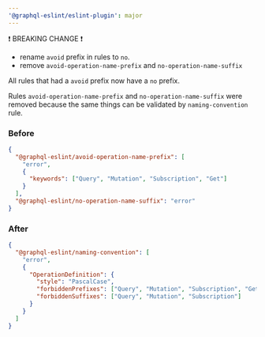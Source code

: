```yaml
---
'@graphql-eslint/eslint-plugin': major
---
```


❗ BREAKING CHANGE ❗

- rename `avoid` prefix in rules to `no`. 
- remove `avoid-operation-name-prefix` and `no-operation-name-suffix`

All rules that had a `avoid` prefix now have a `no` prefix. 

Rules `avoid-operation-name-prefix` and `no-operation-name-suffix` were removed because the same things can be validated by `naming-convention` rule.

### Before

```json
{
  "@graphql-eslint/avoid-operation-name-prefix": [
    "error",
    {
      "keywords": ["Query", "Mutation", "Subscription", "Get"]
    }
  ],
  "@graphql-eslint/no-operation-name-suffix": "error"
}
```

### After

```json
{
  "@graphql-eslint/naming-convention": [
    "error",
    {
      "OperationDefinition": {
        "style": "PascalCase",
        "forbiddenPrefixes": ["Query", "Mutation", "Subscription", "Get"],
        "forbiddenSuffixes": ["Query", "Mutation", "Subscription"]
      }
    }
  ]
}
```
